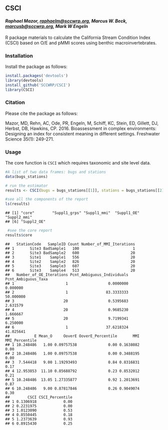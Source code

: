 
## CSCI

#### *Raphael Mazor, raphaelm@sccwrp.org, Marcus W. Beck, marcusb@sccwrp.org, Mark W Engeln*

R package materials to calculate the California Stream Condition Index (CSCI) based on O/E and pMMI scores using benthic macroinvertebrates.

### Installation

Install the package as follows:


```r
install.packages('devtools')
library(devtools)
install_github('SCCWRP/CSCI')
library(CSCI)
```

### Citation

Please cite the package as follows:

Mazor, MD, Rehn, AC, Ode, PR, Engeln, M, Schiff, KC, Stein, ED, Gillett, DJ, Herbst, DB, Hawkins, CP. 2016. Bioassessment in complex environments: Designing an index for consistent meaning in different settings. Freshwater Science 35(1): 249-271.

### Usage

The core function is `CSCI` which requires taxonomic and site level data.


```r
#A list of two data frames: bugs and stations
data(bugs_stations) 

# run the estimator
results <- CSCI(bugs = bugs_stations[[1]], stations = bugs_stations[[2]])

#see all the components of the report
ls(results)
```

```
## [1] "core"        "Suppl1_grps" "Suppl1_mmi"  "Suppl1_OE"   "Suppl2_mmi" 
## [6] "Suppl2_OE"
```

```r
 #see the core report
results$core
```

```
##   StationCode   SampleID Count Number_of_MMI_Iterations
## 1       Site3 BadSample1   100                        1
## 2       Site3 BadSample2   600                       20
## 3       Site1    Sample1   556                       20
## 4       Site2    Sample2   826                       20
## 5       Site3    Sample3   607                       20
## 6       Site3    Sample4   513                       20
##   Number_of_OE_Iterations Pcnt_Ambiguous_Individuals Pcnt_Ambiguous_Taxa
## 1                       1                  0.0000000            0.000000
## 2                       1                 83.3333333           50.000000
## 3                      20                  0.5395683            2.631579
## 4                      20                  0.9685230            1.666667
## 5                      20                  9.7199341            6.250000
## 6                       1                 37.6218324           41.025641
##           E Mean_O     OoverE OoverE_Percentile       MMI MMI_Percentile
## 1 10.248486   1.00 0.09757538              0.00 0.1638082           0.00
## 2 10.248486   1.00 0.09757538              0.00 0.3488195           0.00
## 3  7.544418   9.00 1.19293493              0.84 0.8316831           0.17
## 4 12.953853  11.10 0.85688792              0.23 0.8532012           0.21
## 5 10.248486  13.05 1.27335877              0.92 1.2013691           0.87
## 6 10.248486   9.00 0.87817846              0.26 0.9049074           0.30
##        CSCI CSCI_Percentile
## 1 0.1306918            0.00
## 2 0.2231975            0.00
## 3 1.0123090            0.53
## 4 0.8550445            0.18
## 5 1.2373639            0.93
## 6 0.8915430            0.25
```


